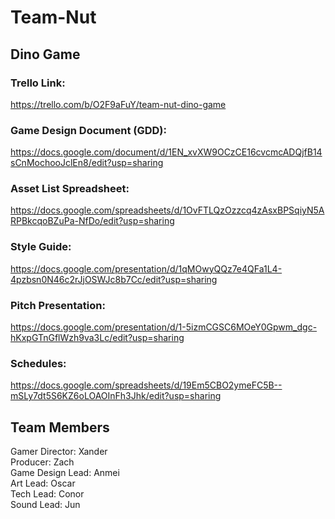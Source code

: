# Team-Nut
## Dino Game

### Trello Link:  
https://trello.com/b/O2F9aFuY/team-nut-dino-game
  
### Game Design Document (GDD):  
https://docs.google.com/document/d/1EN_xvXW9OCzCE16cvcmcADQjfB14sCnMochooJclEn8/edit?usp=sharing
  
### Asset List Spreadsheet:  
https://docs.google.com/spreadsheets/d/1OvFTLQzOzzcq4zAsxBPSqiyN5ARPBkcqoBZuPa-NfDo/edit?usp=sharing  

### Style Guide:  
https://docs.google.com/presentation/d/1qMOwyQQz7e4QFa1L4-4pzbsn0N46c2rJjOSWJc8b7Cc/edit?usp=sharing  
  
### Pitch Presentation:
https://docs.google.com/presentation/d/1-5izmCGSC6MOeY0Gpwm_dgc-hKxpGTnGflWzh9va3Lc/edit?usp=sharing

### Schedules:
https://docs.google.com/spreadsheets/d/19Em5CBO2ymeFC5B--mSLy7dt5S6KZ6oLOAOInFh3Jhk/edit?usp=sharing
  
## Team Members
Gamer Director: Xander  
Producer: Zach  
Game Design Lead: Anmei  
Art Lead: Oscar  
Tech Lead: Conor  
Sound Lead: Jun  
